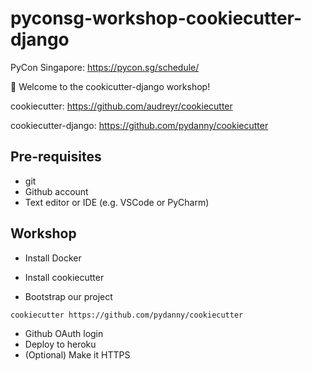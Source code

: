 # pyconsg-workshop-cookiecutter-django

PyCon Singapore: https://pycon.sg/schedule/

:cookie: Welcome to the cookicutter-django workshop!

cookiecutter: https://github.com/audreyr/cookiecutter

cookiecutter-django: https://github.com/pydanny/cookiecutter

## Pre-requisites

* git
* Github account
* Text editor or IDE (e.g. VSCode or PyCharm)

## Workshop

* Install Docker

* Install cookiecutter

* Bootstrap our project

```bash
cookiecutter https://github.com/pydanny/cookiecutter
```

* Github OAuth login
* Deploy to heroku
* (Optional) Make it HTTPS
